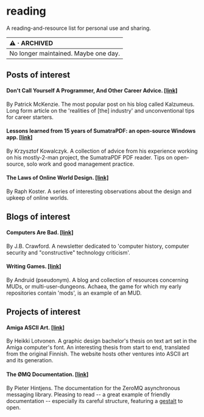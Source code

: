 # reading
A reading-and-resource list for personal use and sharing.

| :warning: · ARCHIVED                      |
|:------------------------------------------|
| No longer maintained. Maybe one day.      |

## Posts of interest

#### Don't Call Yourself A Programmer, And Other Career Advice. [[link]](https://www.kalzumeus.com/2011/10/28/dont-call-yourself-a-programmer/)
By Patrick McKenzie. The most popular post on his blog called Kalzumeus. Long form article on the 'realities of [the] industry' and unconventional tips for career starters. 

#### Lessons learned from 15 years of SumatraPDF: an open-source Windows app. [[link]](https://blog.kowalczyk.info/article/2f72237a4230410a888acbfce3dc0864/lessons-learned-from-15-years-of-sumatrapdf-an-open-source-windows-app.html)
By Krzysztof Kowalczyk. A collection of advice from his experience working on his mostly-2-man project, the SumatraPDF PDF reader. Tips on open-source, solo work and good management practice. 

#### The Laws of Online World Design. [[link]](https://www.raphkoster.com/games/laws-of-online-world-design/the-laws-of-online-world-design/)
By Raph Koster. A series of interesting observations about the design and upkeep of online worlds.

## Blogs of interest

#### Computers Are Bad. [[link]](https://computer.rip)
By J.B. Crawford. A newsletter dedicated to 'computer history, computer security and "constructive" technology criticism'.

#### Writing Games. [[link]](https://writing-games.com)
By Andruid (pseudonym). A blog and collection of resources concerning MUDs, or multi-user-dungeons. Achaea, the game for which my early repositories contain 'mods', is an example of an MUD. 

## Projects of interest

#### Amiga ASCII Art. [[link]](https://blog.glyphdrawing.club/amiga-ascii-art/)
By Heikki Lotvonen. A graphic design bachelor's thesis on text art set in the Amiga computer's font. An interesting thesis from start to end, translated from the original Finnish. The website hosts other ventures into ASCII art and its generation. 

#### The ØMQ Documentation. [[link]](https://zguide.zeromq.org)
By Pieter Hintjens. The documentation for the ZeroMQ asynchronous messaging library. Pleasing to read -- a great example of friendly documentation -- especially its careful structure, featuring a [gestalt](https://x.com/lzsthw/status/1704738830270562514?s=20) to open.
